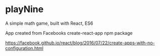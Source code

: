 # playNine
A simple math game, built with React, ES6

App created from Facebooks create-react-app npm package

https://facebook.github.io/react/blog/2016/07/22/create-apps-with-no-configuration.html
